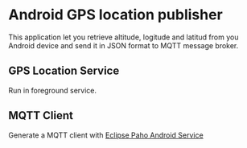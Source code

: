 # Android GPS location publisher

This application let you retrieve altitude, logitude and latitud from you Android device and send it in JSON format to MQTT message broker.

## GPS Location Service

Run in foreground service.

## MQTT Client

Generate a MQTT client with [Eclipse Paho Android Service](https://www.eclipse.org/paho/clients/android)


